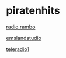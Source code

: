 # piratenhits

[radio rambo](http://radio-rambo.stream.laut.fm/radio-rambo)

[emslandstudio](http://emslandstudio.stream.laut.fm/emslandstudio)

[teleradio1](http://teleradio1.stream.laut.fm/teleradio1)

